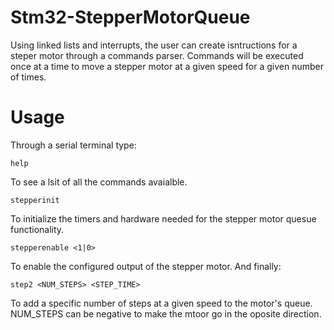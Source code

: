 # Stm32-StepperMotorQueue

Using linked lists and interrupts, the user can create isntructions for a steper motor through a commands parser.
Commands will be executed once at a time to move a stepper motor at a given speed for a given number of times.

# Usage

Through a serial terminal type:

    help

To see a lsit of all the commands avaialble.  

    stepperinit

To initialize the timers and hardware needed for the stepper motor quesue functionality.

    stepperenable <1|0>

To enable the configured output of the stepper motor. And finally:

    step2 <NUM_STEPS> <STEP_TIME>

To add a specific number of steps at a given speed to the motor's queue. 
NUM_STEPS can be negative to make the mtoor go in the oposite direction.
